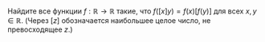 Найдите все функции $f:\mathbb{R}\to \mathbb{R}$ такие, что $f([x]y)=f(x)[f(y)]$ для всех $x,y\in \mathbb{R}$. (Через $[z]$  обозначается наибольшее целое число, не превосходящее $z$.)